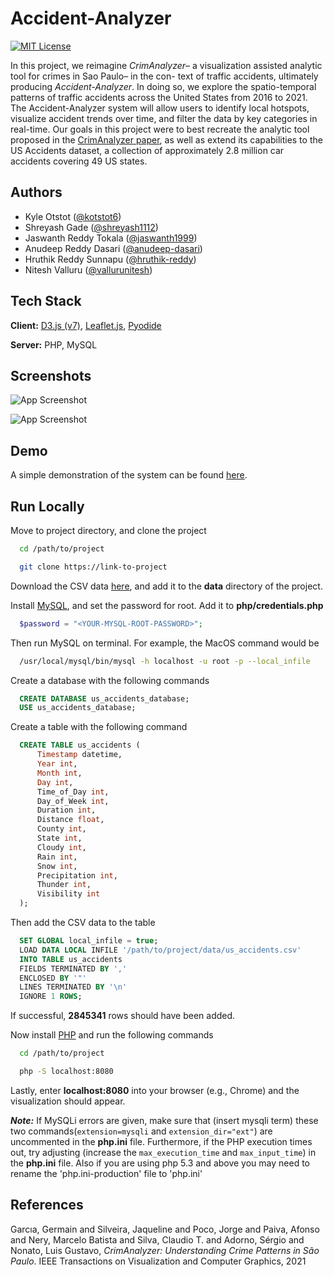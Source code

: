 
# Accident-Analyzer

[![MIT License](https://img.shields.io/badge/License-MIT-green.svg)](https://choosealicense.com/licenses/mit/)

In this project, we reimagine *CrimAnalyzer*– a visualization
assisted analytic tool for crimes in Sao Paulo– in the con-
text of traffic accidents, ultimately producing *Accident-Analyzer*. In
doing so, we explore the spatio-temporal patterns of traffic
accidents across the United States from 2016 to 2021. The
Accident-Analyzer system will allow users to identify local
hotspots, visualize accident trends over time, and filter the
data by key categories in real-time. Our goals in this project
were to best recreate the analytic tool proposed in the [CrimAnalyzer paper](https://arxiv.org/abs/2010.06517), as well as extend its capabilities to the US
Accidents dataset, a collection of approximately 2.8 million
car accidents covering 49 US states.


## Authors

- Kyle Otstot ([@kotstot6](https://www.github.com/kotstot6))
- Shreyash Gade ([@shreyash1112](https://www.github.com/shreyash1112))
- Jaswanth Reddy Tokala ([@jaswanth1999](https://www.github.com/jaswanth1999))
- Anudeep Reddy Dasari ([@anudeep-dasari](https://www.github.com/anudeep-dasari))
- Hruthik Reddy Sunnapu ([@hruthik-reddy](https://www.github.com/hruthik-reddy))
- Nitesh Valluru ([@vallurunitesh](https://www.github.com/vallurunitesh))


## Tech Stack

**Client:** [D3.js (v7)](https://d3js.org/), [Leaflet.js](https://leafletjs.com/), [Pyodide](https://pyodide.org/en/stable/)

**Server:** PHP, MySQL


## Screenshots

![App Screenshot](https://i.postimg.cc/pXNw8Tzq/screenshot1.png)

![App Screenshot](https://i.postimg.cc/jStBgF8f/screenshot2.png)

## Demo

A simple demonstration of the system can be found [here](https://www.youtube.com/watch?v=2kcoVLqHx9w).


## Run Locally

Move to project directory, and clone the project

```bash
  cd /path/to/project
```

```bash
  git clone https://link-to-project
```

Download the CSV data [here](https://drive.google.com/file/d/1OEi8gVl7sKVRITu0wsKZyh4WtWqH_zDP/view?usp=sharing), and add it to the **data** directory of the project.

Install [MySQL](https://dev.mysql.com/downloads/mysql/), and set the password for root. Add it to **php/credentials.php**

```php
  $password = "<YOUR-MYSQL-ROOT-PASSWORD>";
```

Then run MySQL on terminal. For example, the MacOS command would be

```bash
  /usr/local/mysql/bin/mysql -h localhost -u root -p --local_infile
```

Create a database with the following commands

```sql
  CREATE DATABASE us_accidents_database;
  USE us_accidents_database;
```

Create a table with the following command

```sql
  CREATE TABLE us_accidents (
      Timestamp datetime,
      Year int,
      Month int,
      Day int,
      Time_of_Day int,
      Day_of_Week int,
      Duration int,
      Distance float,
      County int,
      State int,
      Cloudy int,
      Rain int,
      Snow int,
      Precipitation int,
      Thunder int,
      Visibility int
  );
```

Then add the CSV data to the table

```sql
  SET GLOBAL local_infile = true;
  LOAD DATA LOCAL INFILE '/path/to/project/data/us_accidents.csv'
  INTO TABLE us_accidents
  FIELDS TERMINATED BY ','
  ENCLOSED BY '"'
  LINES TERMINATED BY '\n'
  IGNORE 1 ROWS;
```

If successful, **2845341** rows should have been added.

Now install [PHP](https://www.php.net/manual/en/install.php) and run the following commands

```bash
  cd /path/to/project
```

```bash
  php -S localhost:8080
```

Lastly, enter **localhost:8080** into your browser (e.g., Chrome) and the visualization should appear.

***Note:*** If MySQLi errors are given, make sure that (insert mysqli term) these two commands(`extension=mysqli` and `extension_dir="ext"`) are uncommented in the **php.ini** file. Furthermore, if the PHP execution times out, try adjusting (increase the `max_execution_time` and `max_input_time`) in the **php.ini** file. Also if you are using php 5.3 and above you may need to rename the 'php.ini-production' file to 'php.ini'


## References

Garcıa, Germain and Silveira, Jaqueline and Poco, Jorge and Paiva, Afonso and Nery, Marcelo Batista and Silva, Claudio T. and Adorno, Sérgio and Nonato, Luis Gustavo, *CrimAnalyzer: Understanding Crime Patterns in São Paulo*. IEEE Transactions on Visualization and Computer Graphics, 2021
